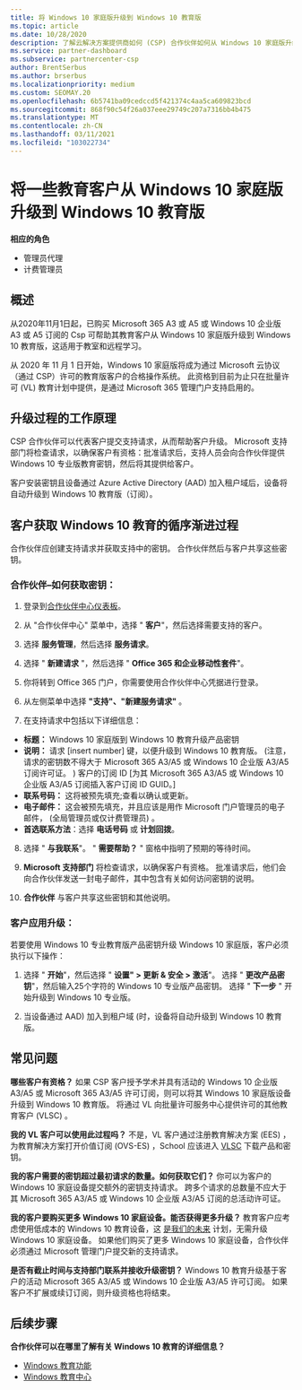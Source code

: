 ```yaml
---
title: 将 Windows 10 家庭版升级到 Windows 10 教育版
ms.topic: article
ms.date: 10/28/2020
description: 了解云解决方案提供商如何 (CSP) 合作伙伴如何从 Windows 10 家庭版升级到 Windows 10 教育版的部分教育客户
ms.service: partner-dashboard
ms.subservice: partnercenter-csp
author: BrentSerbus
ms.author: brserbus
ms.localizationpriority: medium
ms.custom: SEOMAY.20
ms.openlocfilehash: 6b5741ba09cedccd5f421374c4aa5ca609823bcd
ms.sourcegitcommit: 868f90c54f26a037eee29749c207a7316bb4b475
ms.translationtype: MT
ms.contentlocale: zh-CN
ms.lasthandoff: 03/11/2021
ms.locfileid: "103022734"
---
```

# <a name="upgrade-some-education-customers-from-windows-10-home-to-windows-10-education"></a>将一些教育客户从 Windows 10 家庭版升级到 Windows 10 教育版

**相应的角色**

- 管理员代理
- 计费管理员

## <a name="overview"></a>概述

从2020年11月1日起，已购买 Microsoft 365 A3 或 A5 或 Windows 10 企业版 A3 或 A5 订阅的 Csp 可帮助其教育客户从 Windows 10 家庭版升级到 Windows 10 教育版，这适用于教室和远程学习。

从 2020 年 11 月 1 日开始，Windows 10 家庭版将成为通过 Microsoft 云协议（通过 CSP）许可的教育版客户的合格操作系统。 此资格到目前为止只在批量许可 (VL) 教育计划中提供，是通过 Microsoft 365 管理门户支持启用的。 

## <a name="how-the-upgrade-process-works"></a>升级过程的工作原理

CSP 合作伙伴可以代表客户提交支持请求，从而帮助客户升级。 Microsoft 支持部门将检查请求，以确保客户有资格：批准请求后，支持人员会向合作伙伴提供 Windows 10 专业版教育密钥，然后将其提供给客户。

客户安装密钥且设备通过 Azure Active Directory (AAD) 加入租户域后，设备将自动升级到 Windows 10 教育版（订阅）。   

## <a name="step-by-step-process-for-customers-to-get-windows-10-education"></a>客户获取 Windows 10 教育的循序渐进过程

合作伙伴应创建支持请求并获取支持中的密钥。 合作伙伴然后与客户共享这些密钥。

### <a name="partners--how-to-get-the-keys"></a>合作伙伴–如何获取密钥：

1. 登录到[合作伙伴中心仪表板](https://partner.microsoft.com/dashboard)。

2. 从 "合作伙伴中心" 菜单中，选择 " **客户**"，然后选择需要支持的客户。

3. 选择 **服务管理**，然后选择 **服务请求**。

4. 选择 " **新建请求** "，然后选择 " **Office 365 和企业移动性套件**"。

5. 你将转到 Office 365 门户，你需要使用合作伙伴中心凭据进行登录。

6. 从左侧菜单中选择 **"支持"、"新建服务请求"** 。

7. 在支持请求中包括以下详细信息：

- **标题：** Windows 10 家庭版到 Windows 10 教育升级产品密钥
- **说明：** 请求 [insert number] 键，以便升级到 Windows 10 教育版。  (注意，请求的密钥数不得大于 Microsoft 365 A3/A5 或 Windows 10 企业版 A3/A5 订阅许可证。 ) 客户的订阅 ID [为其 Microsoft 365 A3/A5 或 Windows 10 企业版 A3/A5 订阅插入客户订阅 ID GUID。]
- **联系号码：** 这将被预先填充;查看以确认或更新。
- **电子邮件：** 这会被预先填充，并且应该是用作 Microsoft 门户管理员的电子邮件， (全局管理员或仅计费管理员) 。
- **首选联系方法**：选择 **电话号码** 或 **计划回拨**。

8. 选择 " **与我联系**"。 " **需要帮助？** " 窗格中指明了预期的等待时间。

9. **Microsoft 支持部门** 将检查请求，以确保客户有资格。 批准请求后，他们会向合作伙伴发送一封电子邮件，其中包含有关如何访问密钥的说明。

10. **合作伙伴** 与客户共享这些密钥和其他说明。

### <a name="customer-applies-the-upgrade"></a>客户应用升级：

若要使用 Windows 10 专业教育版产品密钥升级 Windows 10 家庭版，客户必须执行以下操作：  

1. 选择 " **开始**"，然后选择 " **设置" > 更新 & 安全 > 激活**"。 选择 " **更改产品密钥**"，然后输入25个字符的 Windows 10 专业版产品密钥。 选择 " **下一步** " 开始升级到 Windows 10 专业版。

2. 当设备通过 AAD) 加入到租户域 (时，设备将自动升级到 Windows 10 教育版。  

## <a name="frequently-asked-questions"></a>常见问题

**哪些客户有资格？**
如果 CSP 客户授予学术并具有活动的 Windows 10 企业版 A3/A5 或 Microsoft 365 A3/A5 许可订阅，则可以将其 Windows 10 家庭版设备升级到 Windows 10 教育版。 将通过 VL 向批量许可服务中心提供许可的其他教育客户 (VLSC) 。

**我的 VL 客户可以使用此过程吗？**
不是，VL 客户通过注册教育解决方案 (EES) ，为教育解决方案打开价值订阅 (OVS-ES) ，School 应该进入 [VLSC](https://www.microsoft.com/Licensing/servicecenter/default.aspx) 下载产品和密钥。 

**我的客户需要的密钥超过最初请求的数量。如何获取它们？**
你可以为客户的 Windows 10 家庭设备提交额外的密钥支持请求。 跨多个请求的总数量不应大于其 Microsoft 365 A3/A5 或 Windows 10 企业版 A3/A5 订阅的总活动许可证。

**我的客户要购买更多 Windows 10 家庭设备。能否获得更多升级？**
教育客户应考虑使用低成本的 Windows 10 教育设备，这 [是我们的未来](https://www.microsoft.com/education/products/windows/shapethefuture.aspx) 计划，无需升级 Windows 10 家庭设备。 如果他们购买了更多 Windows 10 家庭设备，合作伙伴必须通过 Microsoft 管理门户提交新的支持请求。

**是否有截止时间与支持部门联系并接收升级密钥？**
Windows 10 教育升级基于客户的活动 Microsoft 365 A3/A5 或 Windows 10 企业版 A3/A5 许可订阅。 如果客户不扩展或续订订阅，则升级资格也将结束。

## <a name="next-steps"></a>后续步骤

**合作伙伴可以在哪里了解有关 Windows 10 教育的详细信息？**

- [Windows 教育功能](https://www.microsoft.com/education/products/windows/features)
- [Windows 教育中心](/education/windows/)